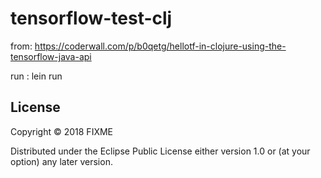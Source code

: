 # tensorflow-test-clj

from: https://coderwall.com/p/b0qetg/hellotf-in-clojure-using-the-tensorflow-java-api

run : lein run

## License

Copyright © 2018 FIXME

Distributed under the Eclipse Public License either version 1.0 or (at
your option) any later version.

